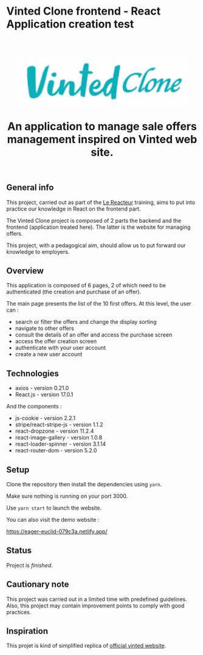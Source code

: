 # Vinted Clone frontend - React Application creation test

<h1 align="center">
<br>
<img
		width="450"
		alt="vinted Clone - React App"
		src="vintedClone-logo.gif">

<br>
<br>
An application to manage sale offers management inspired on Vinted web site.
<br>
<br>

</h1>

## General info

This project, carried out as part of the [Le Reacteur](https://www.lereacteur.io/) training, aims to put into practice our knowledge in React on the frontend part.

The Vinted Clone project is composed of 2 parts the backend and the frontend (application treated here).
The latter is the website for managing offers.

This project, with a pedagogical aim, should allow us to put forward our knowledge to employers.

## Overview

This application is composed of 6 pages, 2 of which need to be authenticated (the creation and purchase of an offer).

The main page presents the list of the 10 first offers. At this level, the user can :

- search or filter the offers and change the display sorting
- navigate to other offers
- consult the details of an offer and access the purchase screen
- access the offer creation screen
- authenticate with your user account
- create a new user account

## Technologies

- axios - version 0.21.0
- React.js - version 17.0.1

And the components :

- js-cookie - version 2.2.1
- stripe/react-stripe-js - version 1.1.2
- react-dropzone - version 11.2.4
- react-image-gallery - version 1.0.8
- react-loader-spinner - version 3.1.14
- react-router-dom - version 5.2.0

## Setup

Clone the repository then install the dependencies using `yarn`.

Make sure nothing is running on your port 3000.

Use `yarn start` to launch the website.

You can also visit the demo website :

https://eager-euclid-079c3a.netlify.app/

## Status

Project is _finished_.

## Cautionary note

This project was carried out in a limited time with predefined guidelines. Also, this project may contain improvement points to comply with good practices.

## Inspiration

This projet is kind of simplified replica of [official vinted website](https://www.vinted.fr/).
